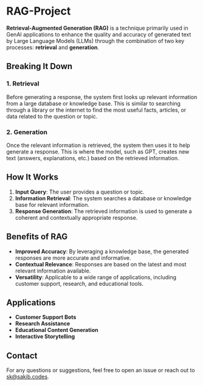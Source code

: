 
# RAG-Project

**Retrieval-Augmented Generation (RAG)** is a technique primarily used in GenAI applications to enhance the quality and accuracy of generated text by Large Language Models (LLMs) through the combination of two key processes: **retrieval** and **generation**.

## Breaking It Down

### 1. Retrieval
Before generating a response, the system first looks up relevant information from a large database or knowledge base. This is similar to searching through a library or the internet to find the most useful facts, articles, or data related to the question or topic.

### 2. Generation
Once the relevant information is retrieved, the system then uses it to help generate a response. This is where the model, such as GPT, creates new text (answers, explanations, etc.) based on the retrieved information.

## How It Works

1. **Input Query**: The user provides a question or topic.
2. **Information Retrieval**: The system searches a database or knowledge base for relevant information.
3. **Response Generation**: The retrieved information is used to generate a coherent and contextually appropriate response.

## Benefits of RAG

- **Improved Accuracy**: By leveraging a knowledge base, the generated responses are more accurate and informative.
- **Contextual Relevance**: Responses are based on the latest and most relevant information available.
- **Versatility**: Applicable to a wide range of applications, including customer support, research, and educational tools.

## Applications

- **Customer Support Bots**
- **Research Assistance**
- **Educational Content Generation**
- **Interactive Storytelling**



## Contact

For any questions or suggestions, feel free to open an issue or reach out to [sk@sakib.codes](mailto:sk@sakib.codes).
